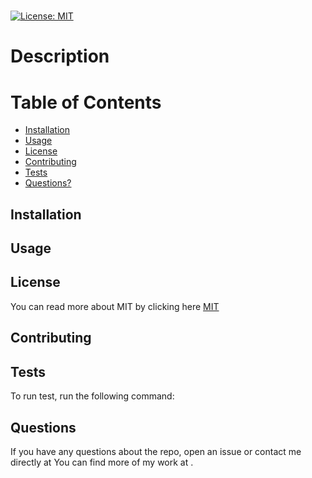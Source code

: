 # 

  [![License: MIT](https://img.shields.io/badge/License-MIT-yellow.svg)](https://opensource.org/licenses/MIT)

  # Description
  

  # Table of Contents
  * [Installation](#installation)
  * [Usage](#usage)
  * [License](#license)
  * [Contributing](#contributing)
  * [Tests](#tests)
  * [Questions?](#questions)

  ## Installation
  

  ## Usage
  

  ## License
  You can read more about MIT by clicking here
  [MIT](https://opensource.org/licenses/MIT)

  ## Contributing
  

  ## Tests
  To run test, run the following command:
  
  
  ## Questions
  If you have any questions about the repo, open an issue or contact me directly at 
  You can find more of my work at [](https://github.com/) .  
  